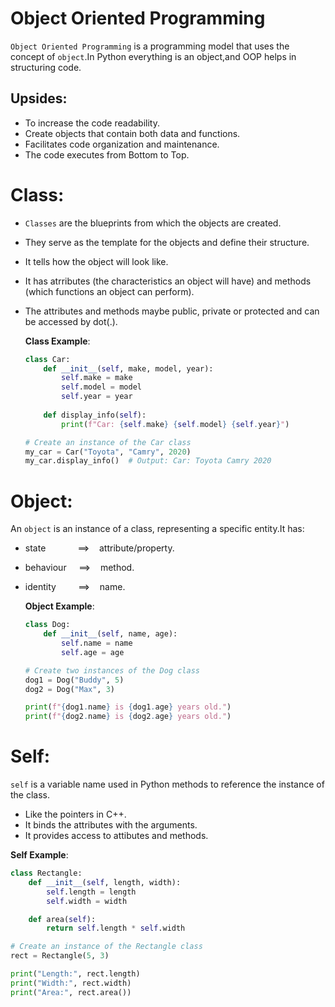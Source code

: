 # Object Oriented Programming
`Object Oriented Programming` is a programming model that uses the concept of ``object``.In Python everything is an object,and OOP helps in structuring code.

## Upsides:
- To increase the code readability.  
- Create objects that contain both data and functions.
- Facilitates code organization and maintenance.  
- The code executes from Bottom to Top.


# Class:
- `Classes` are the blueprints from which the objects are  created.
- They serve as the template for the objects and define their structure.  
- It tells how the object will look like.  
- It has atrributes (the characteristics an object will have) and methods (which functions an object can perform).
- The attributes and methods  maybe public, private or protected and can be accessed by dot(.).

  **Class Example**:
   ```python
   class Car:
       def __init__(self, make, model, year):
           self.make = make
           self.model = model
           self.year = year
       
       def display_info(self):
           print(f"Car: {self.make} {self.model} {self.year}")
   
   # Create an instance of the Car class
   my_car = Car("Toyota", "Camry", 2020)
   my_car.display_info()  # Output: Car: Toyota Camry 2020
   ```


# Object:
An `object` is an instance of a class, representing a specific entity.It has:    
-  state&nbsp;&nbsp;&nbsp;&nbsp;&nbsp;&nbsp;&nbsp;&nbsp;&nbsp;&nbsp;&nbsp;&nbsp;&nbsp;==>&nbsp;&nbsp;&nbsp;&nbsp;attribute/property.  
-  behaviour&nbsp;&nbsp;&nbsp;&nbsp;&nbsp;==>&nbsp;&nbsp;&nbsp;&nbsp;method.  
-  identity&nbsp;&nbsp;&nbsp;&nbsp;&nbsp;&nbsp;&nbsp;&nbsp;&nbsp;==>&nbsp;&nbsp;&nbsp;&nbsp;name.

   **Object Example**:
   ```python
   class Dog:
       def __init__(self, name, age):
           self.name = name
           self.age = age
   
   # Create two instances of the Dog class
   dog1 = Dog("Buddy", 5)
   dog2 = Dog("Max", 3)
   
   print(f"{dog1.name} is {dog1.age} years old.")
   print(f"{dog2.name} is {dog2.age} years old.")
   ```


# Self:
`self` is a variable name used in Python methods to reference the instance of the class.
-  Like the pointers in C++.  
-  It binds the attributes with the arguments.  
-  It provides access to attibutes and methods.

  **Self Example**:
   ```python
   class Rectangle:
       def __init__(self, length, width):
           self.length = length
           self.width = width
   
       def area(self):
           return self.length * self.width
   
   # Create an instance of the Rectangle class
   rect = Rectangle(5, 3)
   
   print("Length:", rect.length)
   print("Width:", rect.width)
   print("Area:", rect.area())
   ```

  
